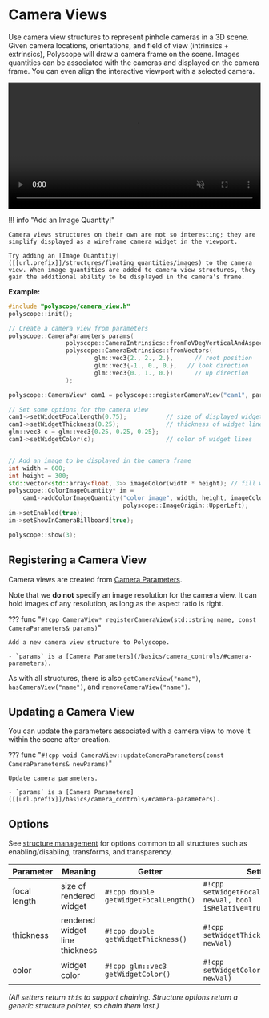 # Camera Views

Use camera view structures to represent pinhole cameras in a 3D scene. Given camera locations, orientations, and field of view (intrinsics + extrinsics), Polyscope will draw a camera frame on the scene. Images quantities can be associated with the cameras and displayed on the camera frame. You can even align the interactive viewport with a selected camera.

<video width=100% autoplay muted loop>
  <source src="[[url.prefix]]/media/camera_view_demo.mp4" type="video/mp4">
  Your browser does not support the video tag.
</video>

!!! info "Add an Image Quantity!"

    Camera views structures on their own are not so interesting; they are simplify displayed as a wireframe camera widget in the viewport.

    Try adding an [Image Quantitiy]([[url.prefix]]/structures/floating_quantities/images) to the camera view. When image quantities are added to camera view structures, they gain the additional ability to be displayed in the camera's frame.


**Example:**

```cpp
#include "polyscope/camera_view.h"
polyscope::init();

// Create a camera view from parameters
polyscope::CameraParameters params(
                polyscope::CameraIntrinsics::fromFoVDegVerticalAndAspect(60, 2.),
                polyscope::CameraExtrinsics::fromVectors(
                        glm::vec3{2., 2., 2.},      // root position
                        glm::vec3{-1., 0., 0.},   // look direction 
                        glm::vec3{0., 1., 0.})      // up direction
                );

polyscope::CameraView* cam1 = polyscope::registerCameraView("cam1", params);

// Set some options for the camera view
cam1->setWidgetFocalLength(0.75);           // size of displayed widget (relative value)
cam1->setWidgetThickness(0.25);             // thickness of widget lines
glm::vec3 c = glm::vec3{0.25, 0.25, 0.25}; 
cam1->setWidgetColor(c);                    // color of widget lines


// Add an image to be displayed in the camera frame
int width = 600;
int height = 300;
std::vector<std::array<float, 3>> imageColor(width * height); // fill with your data
polyscope::ColorImageQuantity* im = 
    cam1->addColorImageQuantity("color image", width, height, imageColor, 
                                polyscope::ImageOrigin::UpperLeft);
im->setEnabled(true);
im->setShowInCameraBillboard(true);

polyscope::show(3);
```


## Registering a Camera View

Camera views are created from [Camera Parameters]([[url.prefix]]/basics/camera_controls/#camera-parameters).

Note that we **do not** specify an image resolution for the camera view. It can hold images of any resolution, as long as the aspect ratio is right.


??? func "`#!cpp CameraView* registerCameraView(std::string name, const CameraParameters& params)`"

    Add a new camera view structure to Polyscope.

    - `params` is a [Camera Parameters](/basics/camera_controls/#camera-parameters).


As with all structures, there is also `getCameraView("name")`, `hasCameraView("name")`, and `removeCameraView("name")`.


## Updating a Camera View

You can update the parameters associated with a camera view to move it within the scene after creation.

??? func "`#!cpp void CameraView::updateCameraParameters(const CameraParameters& newParams)`"

    Update camera parameters.

    - `params` is a [Camera Parameters]([[url.prefix]]/basics/camera_controls/#camera-parameters).


## Options

See [structure management]([[url.prefix]]/structures/structure_management/#structure-options) for options common to all structures such as enabling/disabling, transforms, and transparency.


**Parameter** | **Meaning** | **Getter** | **Setter** | **Persistent?**
--- | --- | --- | --- | ---
focal length | size of rendered widget | `#!cpp double getWidgetFocalLength()` | `#!cpp setWidgetFocalLength(double newVal, bool isRelative=true)` | [yes]([[url.prefix]]/basics/parameters/#persistent-values) |
thickness | rendered widget line thickness | `#!cpp double getWidgetThickness()` | `#!cpp setWidgetThickness(double newVal)` | [yes]([[url.prefix]]/basics/parameters/#persistent-values) |
color | widget color | `#!cpp glm::vec3 getWidgetColor()` | `#!cpp setWidgetColor(glm::vec3 newVal)` | [yes]([[url.prefix]]/basics/parameters/#persistent-values) |

_(All setters return `this` to support chaining. Structure options return a generic structure pointer, so chain them last.)_
